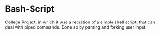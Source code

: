 # Bash-Script
College Project, in which it was a recration of a simple shell script, that can deal with piped commands. Done so by parsing and forking user input.
